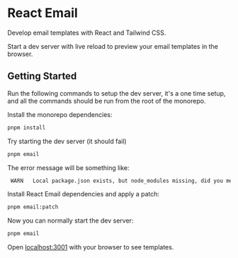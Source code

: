 # React Email

Develop email templates with React and Tailwind CSS.

Start a dev server with live reload to preview your email templates in the browser.

## Getting Started

Run the following commands to setup the dev server, it's a one time setup, and all the commands should be run from the root of the monorepo.

Install the monorepo dependencies:

```sh
pnpm install
```

Try starting the dev server (it should fail)

```sh
pnpm email
```

The error message will be something like:

```sh
 WARN   Local package.json exists, but node_modules missing, did you mean to install?
```

Install React Email dependencies and apply a patch:

```sh
pnpm email:patch
```

Now you can normally start the dev server:

```sh
pnpm email
```

Open [localhost:3001](http://localhost:3001) with your browser to see templates.
